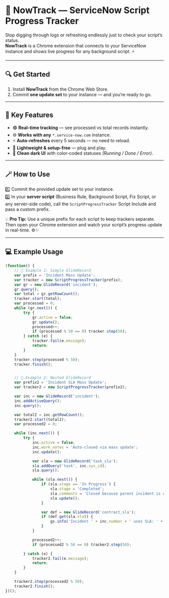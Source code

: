 # 🧭 NowTrack — ServiceNow Script Progress Tracker

Stop digging through logs or refreshing endlessly just to check your script’s status.  
**NowTrack** is a Chrome extension that connects to your ServiceNow instance and shows live progress for any background script. ⚡  

---

## 🔍 Get Started

1. Install **NowTrack** from the Chrome Web Store.  
2. Commit **one update set** to your instance — and you’re ready to go.  

---

## 🧠 Key Features

- 🟢 **Real-time tracking** — see processed vs total records instantly.  
- ⚙️ **Works with any** `*.service-now.com` instance.  
- ⚡ **Auto-refreshes** every 5 seconds — no need to reload.  
- 🧩 **Lightweight & setup-free** — plug and play.  
- 🎨 **Clean dark UI** with color-coded statuses *(Running / Done / Error)*.  

---

## 🪄 How to Use

1️⃣ Commit the provided update set to your instance.  
2️⃣ In your **server script** (Business Rule, Background Script, Fix Script, or any server-side code), call the `ScriptProgressTracker` Script Include and pass a custom prefix.  

💡 **Pro Tip:** Use a unique prefix for each script to keep trackers separate.  
Then open your Chrome extension and watch your script’s progress update in real-time. ⚙️✨  

---

## 💻 Example Usage

```javascript
(function() {
    // 🔹 Example 1: Simple GlideRecord
    var prefix = 'Incident Mass Update';
    var tracker = new ScriptProgressTracker(prefix);
    var gr = new GlideRecord('incident');
    gr.query();
    var total = gr.getRowCount();
    tracker.start(total);
    var processed = 0;
    while (gr.next()) {
        try {
            gr.active = false;
            gr.update();
            processed++;
            if (processed % 50 == 0) tracker.step(50);
        } catch (e) {
            tracker.fail(e.message);
            return;
        }
    }
    tracker.step(processed % 50);
    tracker.finish();


    // 🔹 Example 2: Nested GlideRecord
    var prefix2 = 'Incident SLA Mass Update';
    var tracker2 = new ScriptProgressTracker(prefix2);

    var inc = new GlideRecord('incident');
    inc.addActiveQuery();
    inc.query();

    var total2 = inc.getRowCount();
    tracker2.start(total2);
    var processed2 = 0;

    while (inc.next()) {
        try {
            inc.active = false;
            inc.work_notes = 'Auto-closed via mass update';
            inc.update();

            var sla = new GlideRecord('task_sla');
            sla.addQuery('task', inc.sys_id);
            sla.query();

            while (sla.next()) {
                if (sla.stage == 'In Progress') {
                    sla.stage = 'Completed';
                    sla.comments = 'Closed because parent incident is deactivated';
                    sla.update();
                }

                var def = new GlideRecord('contract_sla');
                if (def.get(sla.sla)) {
                    gs.info('Incident ' + inc.number + ' uses SLA: ' + def.name);
                }
            }

            processed2++;
            if (processed2 % 50 == 0) tracker2.step(50);

        } catch (e) {
            tracker2.fail(e.message);
            return;
        }
    }

    tracker2.step(processed2 % 50);
    tracker2.finish();
})();
